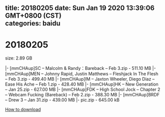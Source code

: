 
title: 20180205
date: Sun Jan 19 2020 13:39:06 GMT+0800 (CST)    
categories: baidu
---

# 20180205
size: 2.89 GB
 
 
|- [mmCHAup]SC – Malcolm & Randy：Bareback – Feb 3.zip - 511.10 MB
|- [mmCHAup]MEN – Johnny Rapid, Justin Matthews – Fleshjack In The Flesh – Feb 3.zip - 499.40 MB
|- [mmCHAup]IM – Jaxton Wheeler, Diego Diaz – Ease His Ache – Feb 1.zip - 428.40 MB
|- [mmCHAup]HK – New Generation – Jan 25.zip - 627.00 MB
|- [mmCHAup]FDK – High School Jock – Chapter 2 – Webcam Fucking (Bareback) – Feb 2.zip - 388.30 MB
|- [mmCHAup]BRDF – Drew 3 – Jan 31.zip - 439.00 MB
|- pic.zip - 645.00 kB

[How to download](https://bpcam.bemobtrk.com/go/2ceec3aa-1ca2-46d6-b9ff-aaa5c184517c?jno=932)